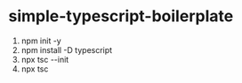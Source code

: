 # simple-typescript-boilerplate

1.  npm init -y
2.  npm install -D typescript
3.  npx tsc --init
4.  npx tsc
